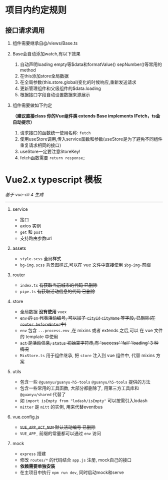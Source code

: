# 项目内约定规则

## 接口请求调用

1. 组件需要继承自@/views/Base.ts

2. Base会自动添加watch,有以下效果

   1. 自动声明loading empty等$data和formatValue() sepNumber()等常用的method
   2. 在this添加store全局数据
   3. 在全局参数(this.store.global)变化的时候响应,重新发送请求
   4. 更新管理组件和父级组件的$data.loading
   5. 根据接口字段自动设置数据来源展示

3. 组件需要做如下约定

   **（建议直接class 你的Vue组件类 extends Base implements IFetch，ts会自动提示）**

   1. 请求接口的函数统一使用名称: `fetch`
   2. 使用useStore调用,传入service函数和参数(useStore是为了避免不同组件重复请求相同的接口)
   3. useStore一定要注意StoreKey!
   4. fetch函数需要 `return response;`



# Vue2.x typescript 模板

*基于 vue-cli 4 生成*

---

1. service

   - 接口
   - axios 实例
   - `get` 和 `post`
   - 支持路由参数url

2. assets

   - `style.scss` 全局样式
   - `bg-img.scss` 背景图样式,可以在 vue 文件中直接使用 `$bg-img-`前缀

3. router

   - `index.ts` ~~有获取当前城市的代码 已删除~~
   - `pipe.ts` ~~有获取活动信息的代码 已删除~~

4. store

   - 全局数据 **没有使用** `vuex`
   - ~~`env` 的 `sn` 代表活动编号, 可以加了 `cityId` `cityName` 等字段, 已删除(在`router beforeEnter`中)~~
   - `env` 包含 `...process.env` ,在 mixins 或者 extends 之后,可以 在 vue 文件的 template 中使用
   - ~~`act` 是活动信息, `status` 初始空字符串,有 'success' 'fail' 'loading' 3 种情况~~
   - `MixStore.ts` 用于组件继承, 把 `store` 注入到 vue 组件中, 代替 mixins 方案

5. utils

   - 包含一些 `@guanyu/guanyu-h5-tools` `@guanyu/h5-tools` 提供的方法
   - 包含一些常用的工具函数, 大部分都删除了, 用第三方工具库和 `@guanyu/shared` 代替了
   - 如 `import isEmpty from "lodash/isEmpty"` 可以按需引入lodash
   - `mitter` 是 `mitt` 的实例, 用来代替eventbus

6. vue.config.js
   - ~~`VUE_APP_ACT_NUM` 默认活动编号 已删除~~
   - `VUE_APP_` 前缀的常量都可以通过 `env` 访问

7. mock
   - `express` 搭建
   - 修改 `routes/*` 的代码结合 `app.js` 注册, mock自己的接口
   - **依赖需要单独安装**
   - 在主项目中执行 `npm run dev`, 同时启动mock和serve
